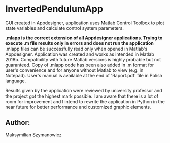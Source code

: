 # InvertedPendulumApp
GUI created in Appdesigner, application uses Matlab Control Toolbox to plot state variables and calculate control system parameters.

**.mlapp is the correct extension of all Appdesigner applications. Trying to execute .m file results only in errors and does not run the application** .mlapp files can be successfully read only when opened in Matlab's Appdesigner.  Application was created and works as intended in Matlab 2018b. Compatibility with future Matlab versions is highly probable but not guaranteed. Copy of .mlapp code has been also added in .m format for user's convenience and for anyone without Matlab to view (e.g. in Notepad). User's manual is available at the end of 'Raport.pdf' file in Polish language.

Results given by the application were reviewed by university professor and the project got the highest mark possible. I am aware that there is a lot of room for improvement and I intend to rewrite the application in Python in the near future for better performance and customized graphic elements. 

## Author:
Maksymilian Szymanowicz
